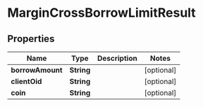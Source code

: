 

# MarginCrossBorrowLimitResult


## Properties

| Name | Type | Description | Notes |
|------------ | ------------- | ------------- | -------------|
|**borrowAmount** | **String** |  |  [optional] |
|**clientOid** | **String** |  |  [optional] |
|**coin** | **String** |  |  [optional] |




